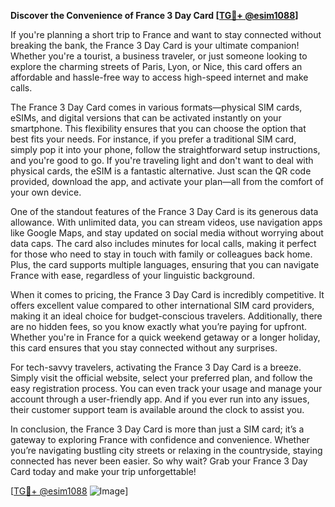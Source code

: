 **Discover the Convenience of France 3 Day Card [[TG💪+ @esim1088](https://t.me/s/esim1088)]**

If you're planning a short trip to France and want to stay connected without breaking the bank, the France 3 Day Card is your ultimate companion! Whether you're a tourist, a business traveler, or just someone looking to explore the charming streets of Paris, Lyon, or Nice, this card offers an affordable and hassle-free way to access high-speed internet and make calls.

The France 3 Day Card comes in various formats—physical SIM cards, eSIMs, and digital versions that can be activated instantly on your smartphone. This flexibility ensures that you can choose the option that best fits your needs. For instance, if you prefer a traditional SIM card, simply pop it into your phone, follow the straightforward setup instructions, and you're good to go. If you're traveling light and don't want to deal with physical cards, the eSIM is a fantastic alternative. Just scan the QR code provided, download the app, and activate your plan—all from the comfort of your own device.

One of the standout features of the France 3 Day Card is its generous data allowance. With unlimited data, you can stream videos, use navigation apps like Google Maps, and stay updated on social media without worrying about data caps. The card also includes minutes for local calls, making it perfect for those who need to stay in touch with family or colleagues back home. Plus, the card supports multiple languages, ensuring that you can navigate France with ease, regardless of your linguistic background.

When it comes to pricing, the France 3 Day Card is incredibly competitive. It offers excellent value compared to other international SIM card providers, making it an ideal choice for budget-conscious travelers. Additionally, there are no hidden fees, so you know exactly what you’re paying for upfront. Whether you're in France for a quick weekend getaway or a longer holiday, this card ensures that you stay connected without any surprises.

For tech-savvy travelers, activating the France 3 Day Card is a breeze. Simply visit the official website, select your preferred plan, and follow the easy registration process. You can even track your usage and manage your account through a user-friendly app. And if you ever run into any issues, their customer support team is available around the clock to assist you.

In conclusion, the France 3 Day Card is more than just a SIM card; it’s a gateway to exploring France with confidence and convenience. Whether you’re navigating bustling city streets or relaxing in the countryside, staying connected has never been easier. So why wait? Grab your France 3 Day Card today and make your trip unforgettable!

[[TG💪+ @esim1088](https://t.me/s/esim1088) ![Image](https://i.postimg.cc/Y0z9fWf4/image.png)]